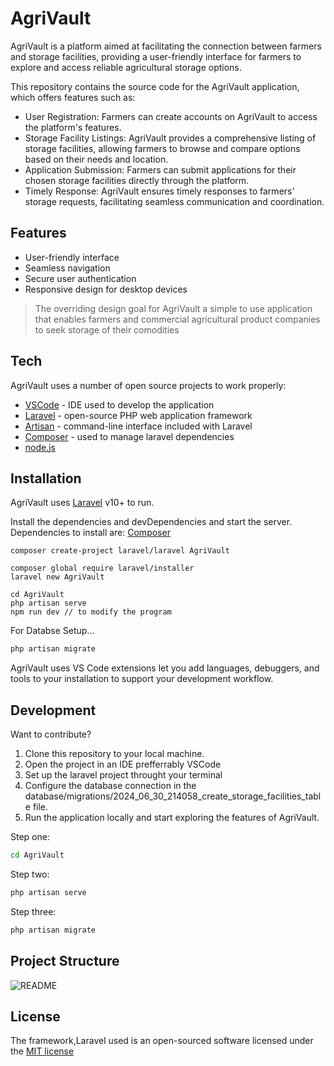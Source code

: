 # AgriVault


AgriVault is a platform aimed at facilitating the connection between farmers and storage facilities, providing a user-friendly interface for farmers to explore and access reliable agricultural storage options. 


This repository contains the source code for the AgriVault application, which offers features such as:

- User Registration: Farmers can create accounts on AgriVault to access the platform's features.
- Storage Facility Listings: AgriVault provides a comprehensive listing of storage facilities, allowing farmers to browse and compare options based on their needs and location.
- Application Submission: Farmers can submit applications for their chosen storage facilities directly through the platform.
- Timely Response: AgriVault ensures timely responses to farmers' storage requests, facilitating seamless communication and coordination.

## Features

- User-friendly interface
- Seamless navigation
- Secure user authentication
- Responsive design for desktop devices

> The overriding design goal for AgriVault
> a simple to use application that
> enables farmers and commercial 
> agricultural product companies
> to seek storage of their comodities

## Tech

AgriVault uses a number of open source projects to work properly:

- [VSCode](https://code.visualstudio.com/) - IDE used to develop the application
- [Laravel](https://laravel.com/) - open-source PHP web application framework
- [Artisan](https://laravel.com/docs/5.0/artisan) - command-line interface included with Laravel
- [Composer](https://getcomposer.org/) - used to manage laravel dependencies
- [node.js](https://nodejs.org/en/download/package-manager)

## Installation

AgriVault uses [Laravel](https://laravel.com/) v10+ to run.

Install the dependencies and devDependencies and start the server.
Dependencies to install are: 
[Composer](https://getcomposer.org/)

```
composer create-project laravel/laravel AgriVault

composer global require laravel/installer
laravel new AgriVault

cd AgriVault
php artisan serve
npm run dev // to modify the program
```

For Databse Setup...

```sh
php artisan migrate
```

AgriVault uses VS Code extensions let you add languages, debuggers, and tools to your installation to support your development workflow.


## Development

Want to contribute? 

1. Clone this repository to your local machine.
2. Open the project in an IDE prefferrably VSCode
2. Set up the laravel project throught your terminal
3. Configure the database connection in the database/migrations/2024_06_30_214058_create_storage_facilities_table file.
4. Run the application locally and start exploring the features of AgriVault.

Step one:

```sh
cd AgriVault
```

Step two:

```sh
php artisan serve
```

Step three:

```sh
php artisan migrate
```


## Project Structure
![README](https://github.com/ClarissaKobusingye/Drug_Dispensor/assets/84726361/79d5fd6e-a262-4756-9874-dee6837c1e4b)

## License

The framework,Laravel used is an open-sourced software licensed under the [MIT license](https://opensource.org/license/MIT)




